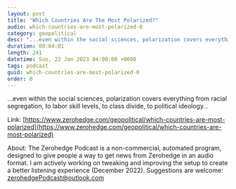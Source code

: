 ```yaml
---
layout: post
title: "Which Countries Are The Most Polarized?"
audio: which-countries-are-most-polarized-0
category: geopolitical
desc: "...even within the social sciences, polarization covers everything from racial segregation, to labor skill levels, to class divide, to political ideology..."
duration: 00:04:01
length: 241
datetime: Sun, 22 Jan 2023 04:00:00 +0000
tags: podcast
guid: which-countries-are-most-polarized-0
order: 0
---
```

...even within the social sciences, polarization covers everything from racial segregation, to labor skill levels, to class divide, to political ideology...

Link: [https://www.zerohedge.com/geopolitical/which-countries-are-most-polarized](https://www.zerohedge.com/geopolitical/which-countries-are-most-polarized)

About: The Zerohedge Podcast is a non-commercial, automated program, designed to give people a way to get news from Zerohedge in an audio format.  I am actively working on tweaking and improving the setup to create a better listening experience (December 2022).  Suggestions are welcome: [zerohedgePodcast@outlook.com](mailto:zerohedgePodcast@outlook.com)